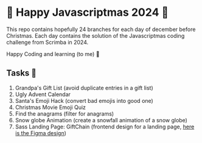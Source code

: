 # 🎅 Happy Javascriptmas 2024 🦌
This repo contains hopefully 24 branches for each day of december before Christmas. 
Each day contains the solution of the Javascriptmas coding challenge from Scrimba in 2024.

Happy Coding and learning (to me) 🎄

## Tasks 🎁

1. Grandpa's Gift List (avoid duplicate entries in a gift list)
2. Ugly Advent Calendar
3. Santa's Emoji Hack (convert bad emojis into good one)
4. Christmas Movie Emoji Quiz
5. Find the anagrams (filter for anagrams)
6. Snow globe Animation (create a snowfall animation of a snow globe)
7. Sass Landing Page: GiftChain (frontend design for a landing page, [here is the Figma design](https://www.figma.com/design/01HjiTq1GyFtFnEWp2pVk4/GiftChain.ai---JavaScriptmas?node-id=0-1&node-type=canvas&t=cm8RI68W3BMglJix-0))